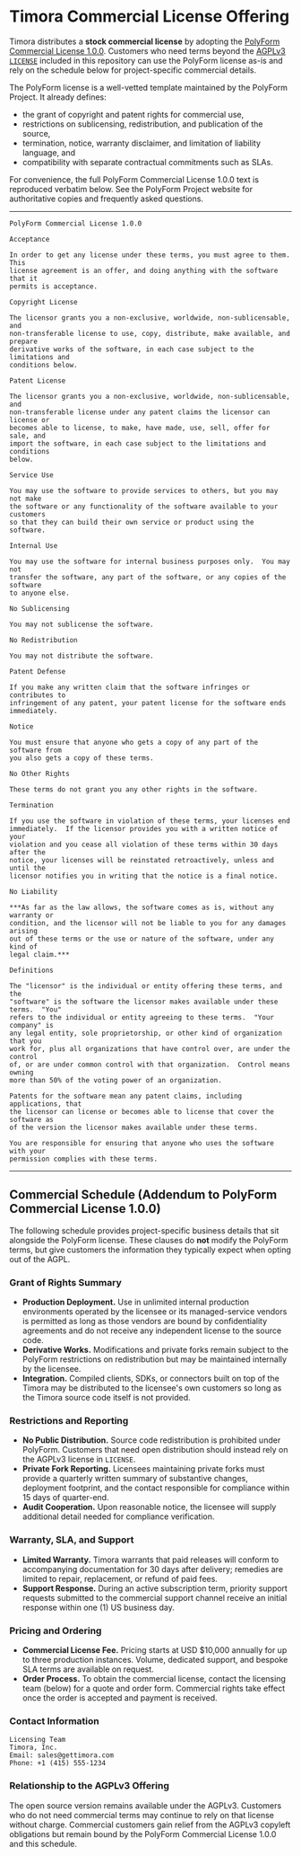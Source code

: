 # Timora Commercial License Offering

Timora distributes a **stock commercial license** by adopting the
[PolyForm Commercial License 1.0.0](https://polyformproject.org/licenses/commercial/1.0.0/).
Customers who need terms beyond the [AGPLv3 `LICENSE`](../LICENSE) included in
this repository can use the PolyForm license as-is and rely on the schedule
below for project-specific commercial details.

The PolyForm license is a well-vetted template maintained by the PolyForm
Project. It already defines:

- the grant of copyright and patent rights for commercial use,
- restrictions on sublicensing, redistribution, and publication of the source,
- termination, notice, warranty disclaimer, and limitation of liability
  language, and
- compatibility with separate contractual commitments such as SLAs.

For convenience, the full PolyForm Commercial License 1.0.0 text is reproduced
verbatim below. See the PolyForm Project website for authoritative copies and
frequently asked questions.

---

```
PolyForm Commercial License 1.0.0

Acceptance

In order to get any license under these terms, you must agree to them.  This
license agreement is an offer, and doing anything with the software that it
permits is acceptance.

Copyright License

The licensor grants you a non-exclusive, worldwide, non-sublicensable, and
non-transferable license to use, copy, distribute, make available, and prepare
derivative works of the software, in each case subject to the limitations and
conditions below.

Patent License

The licensor grants you a non-exclusive, worldwide, non-sublicensable, and
non-transferable license under any patent claims the licensor can license or
becomes able to license, to make, have made, use, sell, offer for sale, and
import the software, in each case subject to the limitations and conditions
below.

Service Use

You may use the software to provide services to others, but you may not make
the software or any functionality of the software available to your customers
so that they can build their own service or product using the software.

Internal Use

You may use the software for internal business purposes only.  You may not
transfer the software, any part of the software, or any copies of the software
to anyone else.

No Sublicensing

You may not sublicense the software.

No Redistribution

You may not distribute the software.

Patent Defense

If you make any written claim that the software infringes or contributes to
infringement of any patent, your patent license for the software ends
immediately.

Notice

You must ensure that anyone who gets a copy of any part of the software from
you also gets a copy of these terms.

No Other Rights

These terms do not grant you any other rights in the software.

Termination

If you use the software in violation of these terms, your licenses end
immediately.  If the licensor provides you with a written notice of your
violation and you cease all violation of these terms within 30 days after the
notice, your licenses will be reinstated retroactively, unless and until the
licensor notifies you in writing that the notice is a final notice.

No Liability

***As far as the law allows, the software comes as is, without any warranty or
condition, and the licensor will not be liable to you for any damages arising
out of these terms or the use or nature of the software, under any kind of
legal claim.***

Definitions

The "licensor" is the individual or entity offering these terms, and the
"software" is the software the licensor makes available under these terms.  "You"
refers to the individual or entity agreeing to these terms.  "Your company" is
any legal entity, sole proprietorship, or other kind of organization that you
work for, plus all organizations that have control over, are under the control
of, or are under common control with that organization.  Control means owning
more than 50% of the voting power of an organization.

Patents for the software mean any patent claims, including applications, that
the licensor can license or becomes able to license that cover the software as
of the version the licensor makes available under these terms.

You are responsible for ensuring that anyone who uses the software with your
permission complies with these terms.
```

---

## Commercial Schedule (Addendum to PolyForm Commercial License 1.0.0)

The following schedule provides project-specific business details that sit
alongside the PolyForm license. These clauses do **not** modify the PolyForm
terms, but give customers the information they typically expect when opting out
of the AGPL.

### Grant of Rights Summary

- **Production Deployment.** Use in unlimited internal production environments
  operated by the licensee or its managed-service vendors is permitted as long
  as those vendors are bound by confidentiality agreements and do not receive
  any independent license to the source code.
- **Derivative Works.** Modifications and private forks remain subject to the
  PolyForm restrictions on redistribution but may be maintained internally by
  the licensee.
- **Integration.** Compiled clients, SDKs, or connectors built on top of the
  Timora may be distributed to the licensee's own customers so long
  as the Timora source code itself is not provided.

### Restrictions and Reporting

- **No Public Distribution.** Source code redistribution is prohibited under
  PolyForm. Customers that need open distribution should instead rely on the
  AGPLv3 license in `LICENSE`.
- **Private Fork Reporting.** Licensees maintaining private forks must provide
  a quarterly written summary of substantive changes, deployment footprint, and
  the contact responsible for compliance within 15 days of quarter-end.
- **Audit Cooperation.** Upon reasonable notice, the licensee will supply
  additional detail needed for compliance verification.

### Warranty, SLA, and Support

- **Limited Warranty.** Timora warrants that paid releases will
  conform to accompanying documentation for 30 days after delivery; remedies are
  limited to repair, replacement, or refund of paid fees.
- **Support Response.** During an active subscription term, priority support
  requests submitted to the commercial support channel receive an initial
  response within one (1) US business day.

### Pricing and Ordering

- **Commercial License Fee.** Pricing starts at USD $10,000 annually for up to
  three production instances. Volume, dedicated support, and bespoke SLA terms
  are available on request.
- **Order Process.** To obtain the commercial license, contact the licensing
  team (below) for a quote and order form. Commercial rights take effect once
  the order is accepted and payment is received.

### Contact Information

```
Licensing Team
Timora, Inc.
Email: sales@gettimora.com
Phone: +1 (415) 555-1234
```

### Relationship to the AGPLv3 Offering

The open source version remains available under the AGPLv3. Customers who do
not need commercial terms may continue to rely on that license without charge.
Commercial customers gain relief from the AGPLv3 copyleft obligations but remain
bound by the PolyForm Commercial License 1.0.0 and this schedule.
